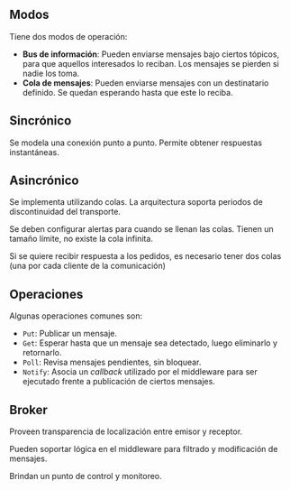 ## Modos

Tiene dos modos de operación:

- **Bus de información**: Pueden enviarse mensajes bajo ciertos tópicos, para que aquellos interesados lo reciban. Los mensajes se pierden si nadie los toma.
- **Cola de mensajes**: Pueden enviarse mensajes con un destinatario definido. Se quedan esperando hasta que este lo reciba.

## Sincrónico

Se modela una conexión punto a punto. Permite obtener respuestas instantáneas.

## Asincrónico

Se implementa utilizando colas. La arquitectura soporta periodos de discontinuidad del transporte.

Se deben configurar alertas para cuando se llenan las colas. Tienen un tamaño límite, no existe la cola infinita.

Si se quiere recibir respuesta a los pedidos, es necesario tener dos colas (una por cada cliente de la comunicación)

## Operaciones

Algunas operaciones comunes son:

- `Put`: Publicar un mensaje.
- `Get`: Esperar hasta que un mensaje sea detectado, luego eliminarlo y retornarlo.
- `Poll`: Revisa mensajes pendientes, sin bloquear.
- `Notify`: Asocia un _callback_ utilizado por el middleware para ser ejecutado frente a publicación de ciertos mensajes.

## Broker

Proveen transparencia de localización entre emisor y receptor.

Pueden soportar lógica en el middleware para filtrado y modificación de mensajes.

Brindan un punto de control y monitoreo.
